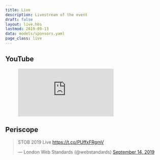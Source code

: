 ```yaml
---
title: Live
description: Livestream of the event
draft: false
layout: live.hbs
lastmod: 2019-09-13
data: models/sponsors.yaml
page_class: live
---
```


<h2 class="no-bg">YouTube</h2>

<figure class="media  media--video">
  <iframe src="https://www.youtube.com/embed/dqF1dgh3CxA" frameborder="0" allow="autoplay; encrypted-media" webkitallowfullscreen mozallowfullscreen allowfullscreen></iframe>
</figure>

<h2 class="no-bg">Periscope</h2>

<blockquote class="twitter-tweet"><p lang="en" dir="ltr">STOB 2019 Live <a href="https://t.co/PUffxFRgmV">https://t.co/PUffxFRgmV</a></p>&mdash; London Web Standards (@webstandards) <a href="https://twitter.com/webstandards/status/1172800388849815552?ref_src=twsrc%5Etfw">September 14, 2019</a></blockquote>
<script async src="https://platform.twitter.com/widgets.js" charset="utf-8"></script>
